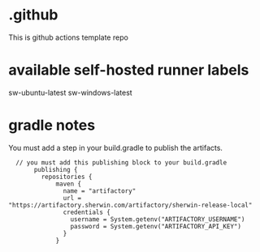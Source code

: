 # .github
This is github actions template repo  

# available self-hosted runner labels 
sw-ubuntu-latest
sw-windows-latest

# gradle notes
You must add a step in your build.gradle to publish the artifacts.  
```
  // you must add this publishing block to your build.gradle 
       publishing {
         repositories {
             maven {
               name = "artifactory"
               url = "https://artifactory.sherwin.com/artifactory/sherwin-release-local"
               credentials {
                 username = System.getenv("ARTIFACTORY_USERNAME")
                 password = System.getenv("ARTIFACTORY_API_KEY")
               }
             }
```
